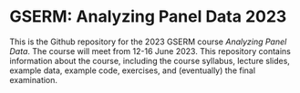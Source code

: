 # GSERM: Analyzing Panel Data 2023

This is the Github repository for the 2023 GSERM course *Analyzing Panel Data*. The course will meet from 12-16 June 2023. This repository contains information about the course, including the course syllabus, lecture slides, example data, example code, exercises, and (eventually) the final examination.
